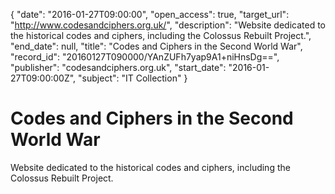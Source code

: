 {
  "date": "2016-01-27T09:00:00", 
  "open_access": true, 
  "target_url": "http://www.codesandciphers.org.uk/", 
  "description": "Website dedicated to the historical codes and ciphers, including the Colossus Rebuilt Project.", 
  "end_date": null, 
  "title": "Codes and Ciphers in the Second World War", 
  "record_id": "20160127T090000/YAnZUFh7yap9A1+niHnsDg==", 
  "publisher": "codesandciphers.org.uk", 
  "start_date": "2016-01-27T09:00:00Z", 
  "subject": "IT Collection"
}

# Codes and Ciphers in the Second World War

Website dedicated to the historical codes and ciphers, including the Colossus Rebuilt Project.